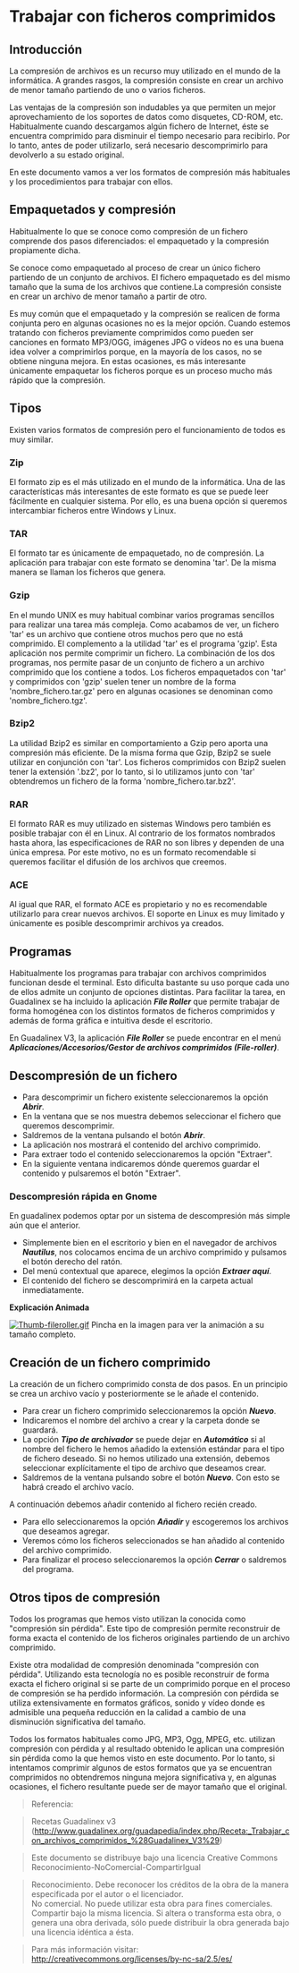 # Trabajar con ficheros comprimidos

## Introducción

La compresión de archivos es un recurso muy utilizado en el mundo de la informática. A grandes rasgos, la compresión consiste en crear un archivo de menor tamaño partiendo de uno o varios ficheros.

Las ventajas de la compresión son indudables ya que permiten un mejor aprovechamiento de los soportes de datos como disquetes, CD-ROM, etc. Habitualmente cuando descargamos algún fichero de Internet, éste se encuentra comprimido para disminuir el tiempo necesario para recibirlo. Por lo tanto, antes de poder utilizarlo, será necesario descomprimirlo para devolverlo a su estado original.

En este documento vamos a ver los formatos de compresión más habituales y los procedimientos para trabajar con ellos.

## Empaquetados y compresión

Habitualmente lo que se conoce como compresión de un fichero comprende dos pasos diferenciados: el empaquetado y la compresión propiamente dicha.

Se conoce como empaquetado al proceso de crear un único fichero partiendo de un conjunto de archivos. El fichero empaquetado es del mismo tamaño que la suma de los archivos que contiene.La compresión consiste en crear un archivo de menor tamaño a partir de otro.

Es muy común que el empaquetado y la compresión se realicen de forma conjunta pero en algunas ocasiones no es la mejor opción. Cuando estemos tratando con ficheros previamente comprimidos como pueden ser canciones en formato MP3/OGG, imágenes JPG o vídeos no es una buena idea volver a comprimirlos porque, en la mayoría de los casos, no se obtiene ninguna mejora. En estas ocasiones, es más interesante únicamente empaquetar los ficheros porque es un proceso mucho más rápido que la compresión.

## Tipos

Existen varios formatos de compresión pero el funcionamiento de todos es muy similar.

### Zip

El formato zip es el más utilizado en el mundo de la informática. Una de las características más interesantes de este formato es que se puede leer fácilmente en cualquier sistema. Por ello, es una buena opción si queremos intercambiar ficheros entre Windows y Linux.

### TAR

El formato tar es únicamente de empaquetado, no de compresión. La aplicación para trabajar con este formato se denomina 'tar'. De la misma manera se llaman los ficheros que genera.

### Gzip

En el mundo UNIX es muy habitual combinar varios programas sencillos para realizar una tarea más compleja. Como acabamos de ver, un fichero 'tar' es un archivo que contiene otros muchos pero que no está comprimido. El complemento a la utilidad 'tar' es el programa 'gzip'. Esta aplicación nos permite comprimir un fichero. La combinación de los dos programas, nos permite pasar de un conjunto de fichero a un archivo comprimido que los contiene a todos. Los ficheros empaquetados con 'tar' y comprimidos con 'gzip' suelen tener un nombre de la forma 'nombre_fichero.tar.gz' pero en algunas ocasiones se denominan como 'nombre_fichero.tgz'.

### Bzip2

La utilidad Bzip2 es similar en comportamiento a Gzip pero aporta una compresión más eficiente. De la misma forma que Gzip, Bzip2 se suele utilizar en conjunción con 'tar'. Los ficheros comprimidos con Bzip2 suelen tener la extensión '.bz2', por lo tanto, si lo utilizamos junto con 'tar' obtendremos un fichero de la forma 'nombre_fichero.tar.bz2'.

### RAR

El formato RAR es muy utilizado en sistemas Windows pero también es posible trabajar con él en Linux. Al contrario de los formatos nombrados hasta ahora, las especificaciones de RAR no son libres y dependen de una única empresa. Por este motivo, no es un formato recomendable si queremos facilitar el difusión de los archivos que creemos.

### ACE

Al igual que RAR, el formato ACE es propietario y no es recomendable utilizarlo para crear nuevos archivos. El soporte en Linux es muy limitado y únicamente es posible descomprimir archivos ya creados.

## Programas

Habitualmente los programas para trabajar con archivos comprimidos funcionan desde el terminal. Esto dificulta bastante su uso porque cada uno de ellos admite un conjunto de opciones distintas. Para facilitar la tarea, en Guadalinex se ha incluido la aplicación _**File Roller**_ que permite trabajar de forma homogénea con los distintos formatos de ficheros comprimidos y además de forma gráfica e intuitiva desde el escritorio.

En Guadalinex V3, la aplicación _**File Roller**_ se puede encontrar en el menú _**Aplicaciones/Accesorios/Gestor de archivos comprimidos (File-roller)**_.

## Descompresión de un fichero

* Para descomprimir un fichero existente seleccionaremos la opción _**Abrir**_.
* En la ventana que se nos muestra debemos seleccionar el fichero que queremos descomprimir.
* Saldremos de la ventana pulsando el botón _**Abrir**_.
* La aplicación nos mostrará el contenido del archivo comprimido.
* Para extraer todo el contenido seleccionaremos la opción "Extraer".
* En la siguiente ventana indicaremos dónde queremos guardar el contenido y pulsaremos el botón "Extraer".

### Descompresión rápida en Gnome

En guadalinex podemos optar por un sistema de descompresión más simple aún que el anterior.

* Simplemente bien en el escritorio y bien en el navegador de archivos _**Nautilus**_, nos colocamos encima de un archivo comprimido y pulsamos el botón derecho del ratón.
* Del menú contextual que aparece, elegimos la opción _**Extraer aquí**_.
* El contenido del fichero se descomprimirá en la carpeta actual inmediatamente.

**Explicación Animada**

[![Thumb-fileroller.gif](http://www.guadalinex.org/guadapedia/images/3/35/Thumb-fileroller.gif)](http://www.guadalinex.org/guadapedia/images/c/c0/Fileroller.gif "http://www.guadalinex.org/guadapedia/images/c/c0/Fileroller.gif")  Pincha en la imagen para ver la animación a su tamaño completo.

## Creación de un fichero comprimido

La creación de un fichero comprimido consta de dos pasos. En un principio se crea un archivo vacío y posteriormente se le añade el contenido.

* Para crear un fichero comprimido seleccionaremos la opción _**Nuevo**_.
* Indicaremos el nombre del archivo a crear y la carpeta donde se guardará.
* La opción _**Tipo de archivador**_ se puede dejar en _**Automático**_ si al nombre del fichero le hemos añadido la extensión estándar para el tipo de fichero deseado. Si no hemos utilizado una extensión, debemos seleccionar explícitamente el tipo de archivo que deseamos crear.
* Saldremos de la ventana pulsando sobre el botón _**Nuevo**_. Con esto se habrá creado el archivo vacío.

A continuación debemos añadir contenido al fichero recién creado.

* Para ello seleccionaremos la opción _**Añadir**_ y escogeremos los archivos que deseamos agregar.
* Veremos cómo los ficheros seleccionados se han añadido al contenido del archivo comprimido.
* Para finalizar el proceso seleccionaremos la opción _**Cerrar**_ o saldremos del programa.

## Otros tipos de compresión

Todos los programas que hemos visto utilizan la conocida como "compresión sin pérdida". Este tipo de compresión permite reconstruir de forma exacta el contenido de los ficheros originales partiendo de un archivo comprimido.

Existe otra modalidad de compresión denominada "compresión con pérdida". Utilizando esta tecnología no es posible reconstruir de forma exacta el fichero original si se parte de un comprimido porque en el proceso de compresión se ha perdido información. La compresión con pérdida se utiliza extensivamente en formatos gráficos, sonido y vídeo donde es admisible una pequeña reducción en la calidad a cambio de una disminución significativa del tamaño.

Todos los formatos habituales como JPG, MP3, Ogg, MPEG, etc. utilizan compresión con pérdida y al resultado obtenido le aplican una compresión sin pérdida como la que hemos visto en este documento. Por lo tanto, si intentamos comprimir algunos de estos formatos que ya se encuentran comprimidos no obtendremos ninguna mejora significativa y, en algunas ocasiones, el fichero resultante puede ser de mayor tamaño que el original.

> Referencia:

> Recetas Guadalinex v3 (http://www.guadalinex.org/guadapedia/index.php/Receta:_Trabajar_con_archivos_comprimidos_%28Guadalinex_V3%29)  

> Este documento se distribuye bajo una licencia Creative Commons Reconocimiento-NoComercial-CompartirIgual  
  
> Reconocimiento. Debe reconocer los créditos de la obra de la manera especificada por el autor o el licenciador.  
> No comercial. No puede utilizar esta obra para fines comerciales.  
> Compartir bajo la misma licencia. Si altera o transforma esta obra, o genera una obra derivada, sólo puede distribuir la obra generada bajo una licencia idéntica a ésta.  
  
  
> Para más información visitar: http://creativecommons.org/licenses/by-nc-sa/2.5/es/